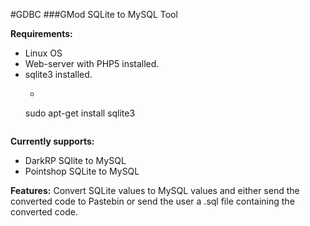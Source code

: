 #GDBC
###GMod SQLite to MySQL Tool

**Requirements:**
* Linux OS
* Web-server with PHP5 installed.
* sqlite3 installed.
    * ```shell 
     sudo apt-get install sqlite3
    ```

**Currently supports:**
* DarkRP SQlite to MySQL
* Pointshop SQLite to MySQL

**Features:**
Convert SQLite values to MySQL values and either send the converted code to Pastebin or send the user a .sql file containing the converted code.
